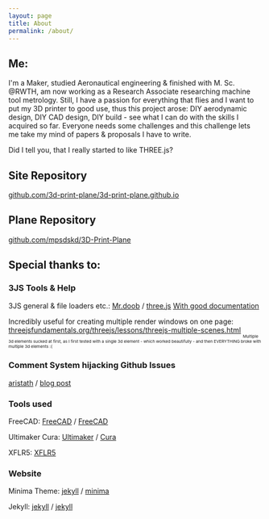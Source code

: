 ```yaml
---
layout: page
title: About
permalink: /about/
---
```


## Me:

I'm a Maker, studied Aeronautical engineering & finished with M. Sc. @RWTH, am now working as a Research Associate researching machine tool metrology. Still, I have a passion for everything that flies and I want to put my 3D printer to good use, thus this project arose: DIY aerodynamic design, DIY CAD design, DIY build - see what I can do with the skills I acquired so far. 
Everyone needs some challenges and this challenge lets me take my mind of papers & proposals I have to write.

Did I tell you, that I really started to like THREE.js?

## Site Repository

[github.com/3d-print-plane/3d-print-plane.github.io](https://github.com/3d-print-plane/3d-print-plane.github.io)

## Plane Repository

[github.com/mpsdskd/3D-Print-Plane](https://github.com/mpsdskd/3D-Print-Plane)

## Special thanks to:

### 3JS Tools & Help

3JS general & file loaders etc.:
[Mr.doob](https://github.com/mrdoob) / [three.js](https://github.com/mrdoob/three.js/)    [With good documentation](https://threejs.org/)

Incredibly useful for creating multiple render windows on one page:
[threejsfundamentals.org/threejs/lessons/threejs-multiple-scenes.html](https://threejsfundamentals.org/threejs/lessons/threejs-multiple-scenes.html)
<sub><sub><sub> Multiple 3d elements sucked at first, as I first tested with a single 3d element - which worked beautifully - and then EVERYTHING broke with multiple 3d elements :( </sub></sub></sub>

### Comment System hijacking Github Issues

[aristath](https://github.com/aristath) / 
[blog post](https://aristath.github.io/blog/static-site-comments-using-github-issues-api)

### Tools used

FreeCAD:
[FreeCAD](https://github.com/FreeCAD) /
[FreeCAD](https://github.com/FreeCAD/FreeCAD)

Ultimaker Cura:
[Ultimaker](https://github.com/Ultimaker/) /
[Cura](https://github.com/Ultimaker/Cura)

XFLR5:
[XFLR5](http://xflr5.tech/)

### Website

Minima Theme:
[jekyll][jekyll-organization] /
[minima](https://github.com/jekyll/minima)

Jekyll:
[jekyll][jekyll-organization] /
[jekyll](https://github.com/jekyll/jekyll)


[jekyll-organization]: https://github.com/jekyll
